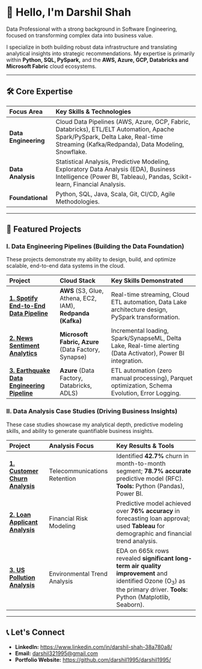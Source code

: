 # 👋 Hello, I'm Darshil Shah

Data Professional with a strong background in Software Engineering, focused on transforming complex data into business value.

I specialize in both building robust data infrastructure and translating analytical insights into strategic recommendations. My expertise is primarily within **Python, SQL, PySpark,** and the **AWS, Azure, GCP, Databricks and Microsoft Fabric** cloud ecosystems.

---

## 🛠️ Core Expertise

| Focus Area | Key Skills & Technologies |
| :--- | :--- |
| **Data Engineering** | Cloud Data Pipelines (AWS, Azure, GCP, Fabric, Databricks), ETL/ELT Automation, Apache Spark/PySpark, Delta Lake, Real-time Streaming (Kafka/Redpanda), Data Modeling, Snowflake. |
| **Data Analysis** | Statistical Analysis, Predictive Modeling, Exploratory Data Analysis (EDA), Business Intelligence (Power BI, Tableau), Pandas, Scikit-learn, Financial Analysis. |
| **Foundational** | Python, SQL, Java, Scala, Git, CI/CD, Agile Methodologies. |

---

## 📁 Featured Projects

### I. Data Engineering Pipelines (Building the Data Foundation)

These projects demonstrate my ability to design, build, and optimize scalable, end-to-end data systems in the cloud.

| Project | Cloud Stack | Key Skills Demonstrated |
| :--- | :--- | :--- |
| **[1. Spotify End-to-End Data Pipeline](https://github.com/darshil1995/Spotify-Analysis-AWS-)** | **AWS** (S3, Glue, Athena, EC2, IAM), **Redpanda (Kafka)** | Real-time streaming, Cloud ETL automation, Data Lake architecture design, PySpark transformation. |
| **[2. News Sentiment Analytics](https://github.com/darshil1995/News-Analysis-Fabric)** | **Microsoft Fabric, Azure** (Data Factory, Synapse) | Incremental loading, Spark/SynapseML, Delta Lake, Real-time alerting (Data Activator), Power BI integration. |
| **[3. Earthquake Data Engineering Pipeline](https://github.com/darshil1995/Earthquake-Pipeline)** | **Azure** (Data Factory, Databricks, ADLS) | ETL automation (zero manual processing), Parquet optimization, Schema Evolution, Error Logging. |

### II. Data Analysis Case Studies (Driving Business Insights)

These case studies showcase my analytical depth, predictive modeling skills, and ability to generate quantifiable business insights.

| Project | Analysis Focus | Key Results & Tools |
| :--- | :--- | :--- |
| **[1. Customer Churn Analysis](https://github.com/darshil1995/CustomerChurnAnalysis)** | Telecommunications Retention | Identified **42.7%** churn in month-to-month segment; **78.7% accurate** predictive model (RFC). **Tools:** Python (Pandas), Power BI. |
| **[2. Loan Applicant Analysis](https://github.com/darshil1995/Loan-Application-Analysis)** | Financial Risk Modeling | Predictive model achieved over **76% accuracy** in forecasting loan approval; used **Tableau** for demographic and financial trend analysis. |
| **[3. US Pollution Analysis](https://github.com/darshil1995/US-Pollution-Analysis)** | Environmental Trend Analysis | EDA on 665k rows revealed **significant long-term air quality improvement** and identified Ozone ($\text{O}_3$) as the primary driver. **Tools:** Python (Matplotlib, Seaborn). |

---

## 📞 Let's Connect

* **LinkedIn:** https://www.linkedin.com/in/darshil-shah-38a780a8/
* **Email:** darshil321995@gmail.com
* **Portfolio Website:** https://github.com/darshil1995/darshil1995/
